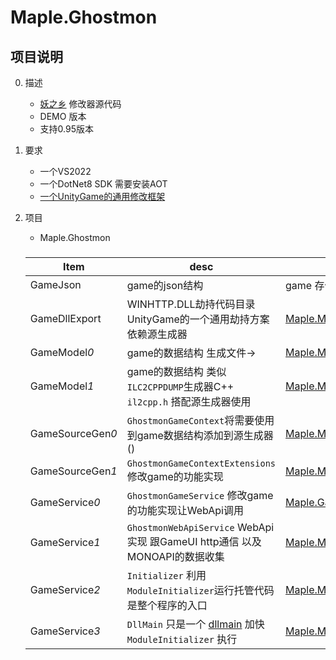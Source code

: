 # Maple.Ghostmon

## 项目说明

0.  描述

      -  [妖之乡](https://store.steampowered.com/app/2816950/_/) 修改器源代码
      -  DEMO 版本
      -  支持0.95版本
1.  要求

    -  一个VS2022
    -  一个DotNet8 SDK 需要安装AOT
    -  [一个UnityGame的通用修改框架](https://github.com/blackmaple/Maple.MonoGameAssistant)
   
2.  项目
    
    -  Maple.Ghostmon

      ###
      |  Item                             |  desc                                                                                            |  source  |
      |  -------------------------------  |  ----------------------------------------------------------------------------------------------  |  ------  |
     |  GameJson      |  game的json结构   |   game 存储数据的模型  |
      |  GameDllExport  |  WINHTTP.DLL劫持代码目录 UnityGame的一个通用劫持方案 依赖源生成器  |  [Maple.MonoGameAssistant.DllHijackGenerator](https://github.com/blackmaple/Maple.MonoGameAssistant/tree/main/Maple.MonoGameAssistant.DllHijackGenerator)  |
      |  GameModel*0*      |  game的数据结构  生成文件->  |   [Maple.MonoGameAssistant.WinForm](https://github.com/blackmaple/Maple.MonoGameAssistant/tree/main/Maple.MonoGameAssistant.WinForm)  |
      |  GameModel*1*      |  game的数据结构 类似`ILC2CPPDUMP`生成器C++ `il2cpp.h`  搭配源生成器使用  |  [Maple.MonoGameAssistant.MonoCollectorGeneratorV2](https://github.com/blackmaple/Maple.MonoGameAssistant/tree/main/Maple.MonoGameAssistant.MonoCollectorGeneratorV2)  |
      |  GameSourceGen*0*      |  `GhostmonGameContext`将需要使用到game数据结构添加到源生成器()  |  [Maple.MonoGameAssistant.MonoCollectorGeneratorV2](https://github.com/blackmaple/Maple.MonoGameAssistant/tree/main/Maple.MonoGameAssistant.MonoCollectorGeneratorV2)  |
      |  GameSourceGen*1*      |  `GhostmonGameContextExtensions` 修改game的功能实现  |  [Maple.MonoGameAssistant.MonoCollectorGeneratorV2](https://github.com/blackmaple/Maple.MonoGameAssistant/tree/main/Maple.MonoGameAssistant.MonoCollectorGeneratorV2)  |
      |  GameService*0*      |  `GhostmonGameService` 修改game的功能实现让WebApi调用   |  [Maple.GameContext](https://github.com/blackmaple/Maple.MonoGameAssistant/tree/main/Maple.GameContext)  |
      |  GameService*1*      |  `GhostmonWebApiService` WebApi 实现 跟GameUI http通信 以及 MONOAPI的数据收集 |  [Maple.MonoGameAssistant.WebApi](https://github.com/blackmaple/Maple.MonoGameAssistant/tree/main/Maple.MonoGameAssistant.WebApi)  |
      |  GameService*2*      |  `Initializer` 利用`ModuleInitializer`运行托管代码 是整个程序的入口 |  [Maple.MonoGameAssistant.WebApi](https://github.com/blackmaple/Maple.MonoGameAssistant/tree/main/Maple.MonoGameAssistant.WebApi)  |
      |  GameService*3*      |  `DllMain` 只是一个 [dllmain](https://learn.microsoft.com/zh-cn/windows/win32/dlls/dllmain) 加快 `ModuleInitializer` 执行 |  [Maple.MonoGameAssistant.WebApi](https://github.com/blackmaple/Maple.MonoGameAssistant/tree/main/Maple.MonoGameAssistant.WebApi)  |


     
 
